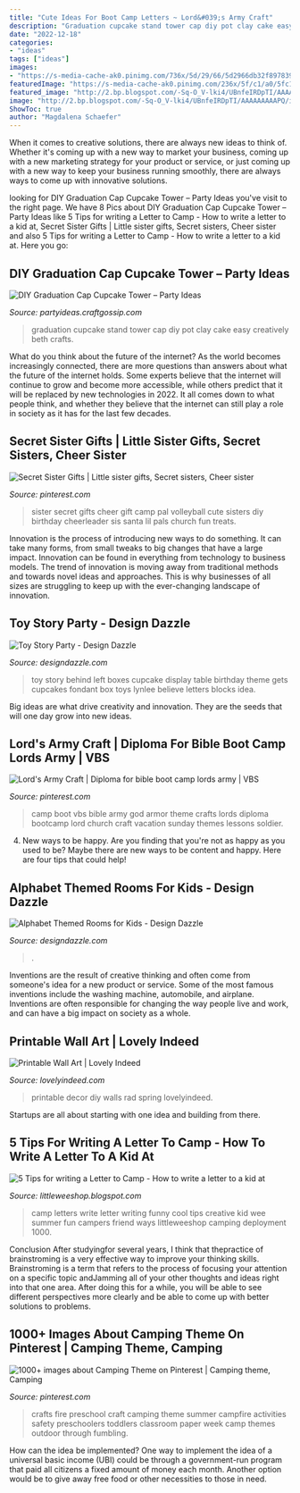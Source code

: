 ```yaml
---
title: "Cute Ideas For Boot Camp Letters ~ Lord&#039;s Army Craft"
description: "Graduation cupcake stand tower cap diy pot clay cake easy creatively beth crafts"
date: "2022-12-18"
categories:
- "ideas"
tags: ["ideas"]
images:
- "https://s-media-cache-ak0.pinimg.com/736x/5d/29/66/5d2966db32f897839b1258ea42a306b6.jpg"
featuredImage: "https://s-media-cache-ak0.pinimg.com/236x/5f/c1/a0/5fc1a078b376f19067d0cb0ad13362d5.jpg"
featured_image: "http://2.bp.blogspot.com/-Sq-O_V-lki4/UBnfeIRDpTI/AAAAAAAAAPQ/i8HmH31qW_s/s1600/toy-story-party-ideas-cupcakes.JPG"
image: "http://2.bp.blogspot.com/-Sq-O_V-lki4/UBnfeIRDpTI/AAAAAAAAAPQ/i8HmH31qW_s/s1600/toy-story-party-ideas-cupcakes.JPG"
ShowToc: true
author: "Magdalena Schaefer"
---
```



When it comes to creative solutions, there are always new ideas to think of. Whether it's coming up with a new way to market your business, coming up with a new marketing strategy for your product or service, or just coming up with a new way to keep your business running smoothly, there are always ways to come up with innovative solutions.

	

		
looking for DIY Graduation Cap Cupcake Tower – Party Ideas you've visit to the right page. We have 8 Pics about DIY Graduation Cap Cupcake Tower – Party Ideas like 5 Tips for writing a Letter to Camp - How to write a letter to a kid at, Secret Sister Gifts | Little sister gifts, Secret sisters, Cheer sister and also 5 Tips for writing a Letter to Camp - How to write a letter to a kid at. Here you go:
		
    
## DIY Graduation Cap Cupcake Tower – Party Ideas

<img loading=lazy src="https://i2.wp.com/partyideas.craftgossip.com/files/2019/05/05-2019-DIY-GRADUATION-CAP-CUPCAKE-STAND-CREATIVELY-BETH-MAIN.jpg?fit=600%2C800&amp;ssl=1" onerror="this.onerror=null;this.src='https://tse1.mm.bing.net/th?id=OIP.0oAFlhINhOlX6nZunRtmmwHaJ4&amp;pid=15.1';" alt="DIY Graduation Cap Cupcake Tower – Party Ideas">

_Source: partyideas.craftgossip.com_

>graduation cupcake stand tower cap diy pot clay cake easy creatively beth crafts. 

	

What do you think about the future of the internet?
As the world becomes increasingly connected, there are more questions than answers about what the future of the internet holds. Some experts believe that the internet will continue to grow and become more accessible, while others predict that it will be replaced by new technologies in 2022. It all comes down to what people think, and whether they believe that the internet can still play a role in society as it has for the last few decades.

    
## Secret Sister Gifts | Little Sister Gifts, Secret Sisters, Cheer Sister

<img loading=lazy src="https://i.pinimg.com/originals/84/09/34/8409341841023c1312912a6d82fb6e05.jpg" onerror="this.onerror=null;this.src='https://tse3.mm.bing.net/th?id=OIP.nPKsXamAbKDQy2vwjXPsqwHaJ4&amp;pid=15.1';" alt="Secret Sister Gifts | Little sister gifts, Secret sisters, Cheer sister">

_Source: pinterest.com_

>sister secret gifts cheer gift camp pal volleyball cute sisters diy birthday cheerleader sis santa lil pals church fun treats. 

	

Innovation is the process of introducing new ways to do something. It can take many forms, from small tweaks to big changes that have a large impact. Innovation can be found in everything from technology to business models. The trend of innovation is moving away from traditional methods and towards novel ideas and approaches. This is why businesses of all sizes are struggling to keep up with the ever-changing landscape of innovation.

    
## Toy Story Party - Design Dazzle

<img loading=lazy src="http://2.bp.blogspot.com/-Sq-O_V-lki4/UBnfeIRDpTI/AAAAAAAAAPQ/i8HmH31qW_s/s1600/toy-story-party-ideas-cupcakes.JPG" onerror="this.onerror=null;this.src='https://tse3.mm.bing.net/th?id=OIP.4CKdPQpH2xxbfZTR9JKXDAHaFj&amp;pid=15.1';" alt="Toy Story Party - Design Dazzle">

_Source: designdazzle.com_

>toy story behind left boxes cupcake display table birthday theme gets cupcakes fondant box toys lynlee believe letters blocks idea. 

	

Big ideas are what drive creativity and innovation. They are the seeds that will one day grow into new ideas.

    
## Lord&#039;s Army Craft | Diploma For Bible Boot Camp Lords Army | VBS

<img loading=lazy src="https://s-media-cache-ak0.pinimg.com/736x/5d/29/66/5d2966db32f897839b1258ea42a306b6.jpg" onerror="this.onerror=null;this.src='https://tse3.mm.bing.net/th?id=OIP.vyLO3aMGEB85Njjna4McrwHaFi&amp;pid=15.1';" alt="Lord&#039;s Army Craft | Diploma for bible boot camp lords army | VBS">

_Source: pinterest.com_

>camp boot vbs bible army god armor theme crafts lords diploma bootcamp lord church craft vacation sunday themes lessons soldier. 

	

4. New ways to be happy.
Are you finding that you're not as happy as you used to be? Maybe there are new ways to be content and happy. Here are four tips that could help!

    
## Alphabet Themed Rooms For Kids - Design Dazzle

<img loading=lazy src="https://www.designdazzle.com/wp-content/uploads/2014/04/alphabet-wall-kids-room8.jpg" onerror="this.onerror=null;this.src='https://tse4.mm.bing.net/th?id=OIP.UJ0Iz50a-MjZYn97RTOwmQHaIh&amp;pid=15.1';" alt="Alphabet Themed Rooms for Kids - Design Dazzle">

_Source: designdazzle.com_

>. 

	

Inventions are the result of creative thinking and often come from someone's idea for a new product or service. Some of the most famous inventions include the washing machine, automobile, and airplane. Inventions are often responsible for changing the way people live and work, and can have a big impact on society as a whole.

    
## Printable Wall Art | Lovely Indeed

<img loading=lazy src="https://lovelyindeed.com/wp-content/uploads/2016/02/free-printable-wall-art2.jpg" onerror="this.onerror=null;this.src='https://tse2.mm.bing.net/th?id=OIP.tfwX-gOALPK79sY0SK1RvAHaLH&amp;pid=15.1';" alt="Printable Wall Art | Lovely Indeed">

_Source: lovelyindeed.com_

>printable decor diy walls rad spring lovelyindeed. 

	

Startups are all about starting with one idea and building from there.

    
## 5 Tips For Writing A Letter To Camp - How To Write A Letter To A Kid At

<img loading=lazy src="https://3.bp.blogspot.com/-gYs7_siC_eM/U8AQ3Qt3dlI/AAAAAAAAA3U/5Oev59c-M_8/s1600/good+letter.jpg" onerror="this.onerror=null;this.src='https://tse1.mm.bing.net/th?id=OIP.IboEzHaHt7e-up5PhXvQBAHaKu&amp;pid=15.1';" alt="5 Tips for writing a Letter to Camp - How to write a letter to a kid at">

_Source: littleweeshop.blogspot.com_

>camp letters write letter writing funny cool tips creative kid wee summer fun campers friend ways littleweeshop camping deployment 1000. 

	

Conclusion
After studyingfor several years, I think that thepractice of brainstroming is a very effective way to improve your thinking skills. Brainstroming is a term that refers to the process of focusing your attention on a specific topic andJamming all of your other thoughts and ideas right into that one area. After doing this for a while, you will be able to see different perspectives more clearly and be able to come up with better solutions to problems.

    
## 1000+ Images About Camping Theme On Pinterest | Camping Theme, Camping

<img loading=lazy src="https://s-media-cache-ak0.pinimg.com/236x/5f/c1/a0/5fc1a078b376f19067d0cb0ad13362d5.jpg" onerror="this.onerror=null;this.src='https://tse4.mm.bing.net/th?id=OIP.THaiH7tKaFujgTelHxmyAgAAAA&amp;pid=15.1';" alt="1000+ images about Camping Theme on Pinterest | Camping theme, Camping">

_Source: pinterest.com_

>crafts fire preschool craft camping theme summer campfire activities safety preschoolers toddlers classroom paper week camp themes outdoor through fumbling. 

	

How can the idea be implemented?
One way to implement the idea of a universal basic income (UBI) could be through a government-run program that paid all citizens a fixed amount of money each month. Another option would be to give away free food or other necessities to those in need.

